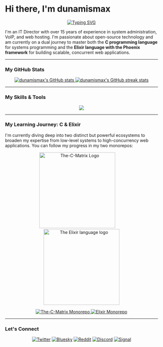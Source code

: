 # Hi there, I'm dunamismax

<p align="center">
  <a href="https://github.com/dunamismax">
    <img src="https://readme-typing-svg.herokuapp.com?font=Fira+Code&size=24&pause=1000&color=1DB954&center=true&vCenter=true&width=550&lines=IT+Director+%7C+C+%26+Elixir+Enthusiast;15%2B+Years+in+Tech;Mastering+Systems+%26+Web+Frameworks;Open-Source+Advocate;Self-Hosting+Proponent" alt="Typing SVG" />
  </a>
</p>

I'm an IT Director with over 15 years of experience in system administration, VoIP, and web hosting. I'm passionate about open-source technology and am currently on a dual journey to master both the **C programming language** for systems programming and the **Elixir language with the Phoenix framework** for building scalable, concurrent web applications.

---

### My GitHub Stats

<p align="center">
  <a href="https://github.com/dunamismax">
    <img src="https://github-readme-stats.vercel.app/api?username=dunamismax&show_icons=true&theme=dracula&include_all_commits=true&count_private=true" alt="dunamismax's GitHub stats" />
  </a>
  <a href="https://github.com/dunamismax">
    <img src="https://github-readme-streak-stats.herokuapp.com/?user=dunamismax&theme=dracula" alt="dunamismax's GitHub streak stats" />
  </a>
</p>

---

### My Skills & Tools

<p align="center">
  <a href="https://skillicons.dev">
    <img src="https://skillicons.dev/icons?i=c,elixir,phoenix,cpp,python,typescript,rust,swift,html,css,nextjs,django,flask,nodejs,tailwind,vite,docker,git,github,cmake,nginx,vscode,raspberrypi,linux,debian,ubuntu,arch,windows,bash,powershell,sqlite" />
  </a>
</p>

---

### My Learning Journey: C & Elixir

I'm currently diving deep into two distinct but powerful ecosystems to broaden my expertise from low-level systems to high-concurrency web applications. You can follow my progress in my two monorepos:

<p align="center">
  <img src="https://github.com/dunamismax/The-C-Matrix/blob/main/docs/LLVMWyvernSmall.png" alt="The-C-Matrix Logo" width="250"/>
  &nbsp;&nbsp;&nbsp;&nbsp;&nbsp;&nbsp;
  <img src="https://elixir-lang.org/images/logo/logo.png" alt="The Elixir language logo" width="250"/>
</p>

<p align="center">
  <a href="https://github.com/dunamismax/The-C-Matrix">
    <img src="https://github-readme-stats.vercel.app/api/pin/?username=dunamismax&repo=The-C-Matrix&theme=dracula" alt="The-C-Matrix Monorepo" />
  </a>
  <a href="https://github.com/dunamismax/elixir">
    <img src="https://github-readme-stats.vercel.app/api/pin/?username=dunamismax&repo=elixir&theme=dracula" alt="Elixir Monorepo" />
  </a>
</p>

---

### Let's Connect

<p align="center">
  <a href="https://twitter.com/dunamismax" target="_blank"><img src="https://img.shields.io/badge/Twitter-%231DA1F2.svg?&style=for-the-badge&logo=twitter&logoColor=white" alt="Twitter"></a>
  <a href="https://bsky.app/profile/dunamismax.bsky.social" target="_blank"><img src="https://img.shields.io/badge/Bluesky-blue?style=for-the-badge&logo=bluesky&logoColor=white" alt="Bluesky"></a>
  <a href="https://www.reddit.com/user/dunamismax" target="_blank"><img src="https://img.shields.io/badge/Reddit-%23FF4500.svg?&style=for-the-badge&logo=reddit&logoColor=white" alt="Reddit"></a>
  <a href="https://discord.com/users/dunamismax" target="_blank"><img src="https://img.shields.io/badge/Discord-dunamismax-7289DA.svg?style=for-the-badge&logo=discord&logoColor=white" alt="Discord"></a>
  <a href="https://signal.me/#p/+dunamismax.66" target="_blank"><img src="https://img.shields.io/badge/Signal-dunamismax.66-3A76F0.svg?style=for-the-badge&logo=signal&logoColor=white" alt="Signal"></a>
</p>
